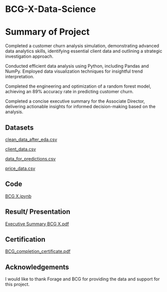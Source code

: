 # BCG-X-Data-Science

# Summary of Project
Completed a customer churn analysis simulation, demonstrating advanced data analytics skills, identifying essential client data and outlining a strategic investigation approach.

Conducted efficient data analysis using Python, including Pandas and NumPy. Employed data visualization techniques for insightful trend interpretation.

Completed the engineering and optimization of a random forest model, achieving an 89% accuracy rate in predicting customer churn.

Completed a concise executive summary for the Associate Director, delivering actionable insights for informed decision-making based on the analysis.

## Datasets

[clean_data_after_eda.csv](https://github.com/reuel97/BCG-X-Data-Science/blob/main/clean_data_after_eda.csv) 

[client_data.csv](https://github.com/reuel97/BCG-X-Data-Science/blob/main/client_data.csv)

[data_for_predictions.csv](https://github.com/reuel97/BCG-X-Data-Science/blob/main/data_for_predictions.csv)

[price_data.csv](https://github.com/reuel97/BCG-X-Data-Science/blob/main/price_data.csv)


## Code

[BCG X.ipynb](https://github.com/reuel97/BCG-X-Data-Science/blob/main/BCG%20X.ipynb)


## Result/ Presentation

[Executive Summary BCG X.pdf](https://github.com/reuel97/BCG-X-Data-Science/blob/main/Executive%20Summary%20BCG%20X.pdf)

## Certification

 [BCG_completion_certificate.pdf](https://github.com/reuel97/BCG-X-Data-Science/blob/main/BCG_completion_certificate.pdf)

## Acknowledgements

I would like to thank Forage and BCG for providing the data and support for this project. 

